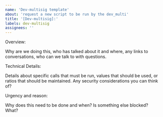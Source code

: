```yaml
---
name: 'Dev-multisig template'
about: 'request a new script to be run by the dev_multi'
title: '[Dev-multisig]:'
labels: dev-multisig
assignees: ''
---
```


Overview:

Why are we doing this, who has talked about it and where, any links to conversations, who can we talk to with questions.

Technical Details:

Details about specific calls that must be run, values that should be used, or ratios that should be maintained.  Any security considerations you can think of?

Urgency and reason:

 Why does this need to be done and when?  Is something else blocked?  What?